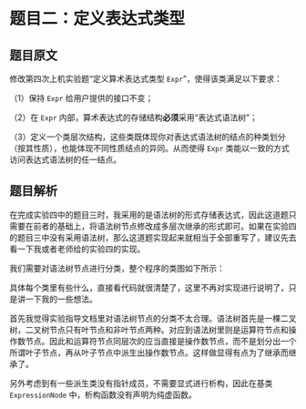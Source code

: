 # 题目二：定义表达式类型

## 题目原文

修改第四次上机实验题“定义算术表达式类型 `Expr`”，使得该类满足以下要求：

（1）保持 `Expr` 给用户提供的接口不变；

（2）在 `Expr` 内部，算术表达式的存储结构**必须**采用“表达式语法树”；

（3）定义一个类层次结构，这些类既体现你对表达式语法树的结点的种类划分（按其性质），也能体现不同性质结点的异同。从而使得 `Expr` 类能以一致的方式访问表达式语法树的任一结点。

## 题目解析

在完成实验四中的题目三时，我采用的是语法树的形式存储表达式，因此这道题只需要在前者的基础上，将语法树节点修改成多层次继承的形式即可。如果在实验四的题目三中没有采用语法树，那么这道题实现起来就相当于全部重写了，建议先去看一下我或者老师给的实验四的实现。

我们需要对语法树节点进行分类，整个程序的类图如下所示：

具体每个类里有些什么，直接看代码就很清楚了，这里不再对实现进行说明了，只是讲一下我的一些想法。

首先我觉得实验指导文档里对语法树节点的分类不太合理。语法树首先是一棵二叉树，二叉树节点只有叶节点和非叶节点两种。对应到语法树里则是运算符节点和操作数节点。因此和运算符节点同层次的应当直接是操作数节点，而不是划分出一个所谓叶子节点，再从叶子节点中派生出操作数节点。这样做显得有点为了继承而继承了。

另外考虑到有一些派生类没有指针成员，不需要显式进行析构，因此在基类 `ExpressionNode` 中，析构函数没有声明为纯虚函数。